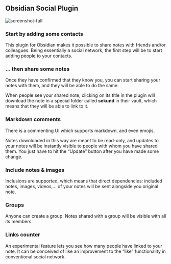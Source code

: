 ## Obsidian Social Plugin

![screenshot-full](https://raw.githubusercontent.com/Sekund/sekund-plugin-react/master/images/screenshot-full.png)

### Start by adding some contacts

This plugin for Obsidian makes it possible to share notes with friends and/or colleagues. Being essentially a social network, the first step will be to start adding people to your contacts.

### ... then share some notes

Once they have confirmed that they know you, you can start sharing your notes with them, and they will be able to do the same.

When people see your shared note, clicking on its title in the plugin will download the note in a special folder called **sekund** in their vault, which means that they will be able to link to it.

### Markdown comments

There is a commenting UI which supports markdown, and even emojis.

Notes downloaded in this way are meant to be read-only, and updates to your notes will be instantly visible to people with whom you have shared them. You just have to hit the “Update” button after you have made some change.

### Include notes & images

Inclusions are supported, which means that direct dependencies: included notes, images, videos,… of your notes will be sent alongside you original note.

### Groups

Anyone can create a group. Notes shared with a group will be visible with all its members.

### Links counter

An experimental feature lets you see how many people have linked to your note. It can be conceived of like an improvement to the “like” functionality in conventional social network.
